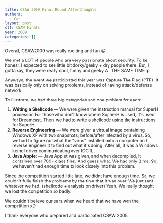 ```yaml
---
title: CSAW 2009 Final Round Afterthoughts
authors:
  - Cai
layout: post
ctf: CSAW Finals
year: 2009
categories: []
---
```

Overall, CSAW2009 was really exciting and fun 😀

We met a LOT of people who are very passionate about security.
To be honest, I expected to see little bit dorky/geeky + dry people there.
But, I gotta say, they were really cool, funny and geeky AT THE SAME TIME :p

Anyways, the event we participated this year was Capture The Flag (CTF).
It was basically only on solving problems, instead of having attack/defense network.

To illustrate, we had three big categories and one problem for each:

  1. **Writing a Shellcode** &mdash; We were given the instruction manual for SuperH processor. For those who don't know where SupherH is used, it's used for Dreamcast. Then, we had to write a shellcode using the instructions for SuperH.
  2. **Reverse Engineering** &mdash; We were given a virtual image containing Windows XP with two snapshots; before/after infected by a virus. So, we had to figure out what the "virus" installed onto a computer and reverse engineer it to find out what it's doing. After all, it was a Windows kernel driver communicating over IOCTL.
  3. **Java Applet** &mdash; Java Applet was given, and when decompiled, it contained over 700+ class files. And guess what. We had only 2 hrs. So, we haven't had enough time to look closely into this problem.

Since the competition started little late, we didnt have enough time. So, we couldn't fully finish the problems by the time that it was over. We just sent whatever we had. (shellcode + analysis on driver) Yeah. We really thought we lost the competition so badly.

We couldn't believe our ears when we heard that we have won the competition xD

I thank everyone who prepared and participated CSAW 2009.